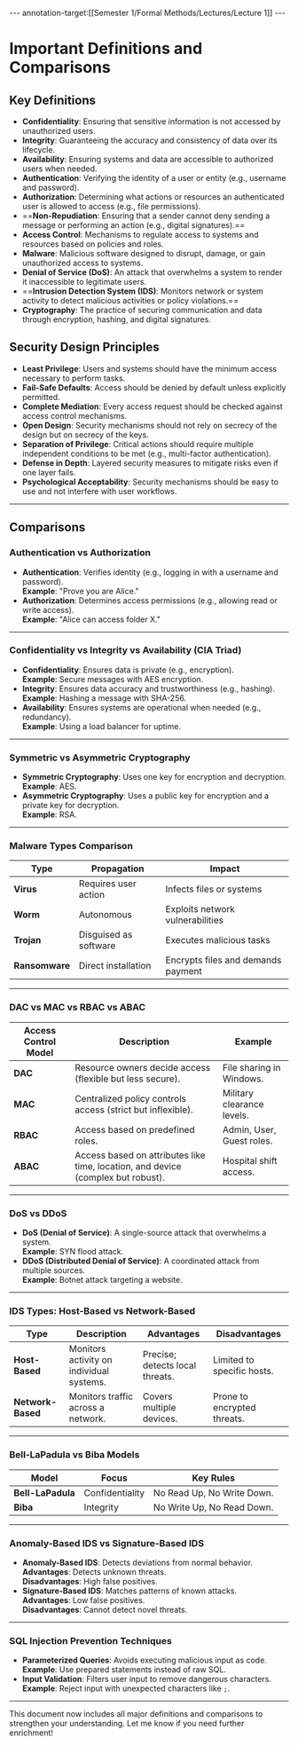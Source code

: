 --- annotation-target:[[Semester 1/Formal Methods/Lectures/Lecture 1]] ---



# Important Definitions and Comparisons

## Key Definitions

- **Confidentiality**: Ensuring that sensitive information is not accessed by unauthorized users.
- **Integrity**: Guaranteeing the accuracy and consistency of data over its lifecycle.
- **Availability**: Ensuring systems and data are accessible to authorized users when needed.
- **Authentication**: Verifying the identity of a user or entity (e.g., username and password).
- **Authorization**: Determining what actions or resources an authenticated user is allowed to access (e.g., file permissions).
- ==**Non-Repudiation**: Ensuring that a sender cannot deny sending a message or performing an action (e.g., digital signatures).==
- **Access Control**: Mechanisms to regulate access to systems and resources based on policies and roles.
- **Malware**: Malicious software designed to disrupt, damage, or gain unauthorized access to systems.
- **Denial of Service (DoS)**: An attack that overwhelms a system to render it inaccessible to legitimate users.
- ==**Intrusion Detection System (IDS)**: Monitors network or system activity to detect malicious activities or policy violations.==
- **Cryptography**: The practice of securing communication and data through encryption, hashing, and digital signatures.

## Security Design Principles

- **Least Privilege**: Users and systems should have the minimum access necessary to perform tasks.
- **Fail-Safe Defaults**: Access should be denied by default unless explicitly permitted.
- **Complete Mediation**: Every access request should be checked against access control mechanisms.
- **Open Design**: Security mechanisms should not rely on secrecy of the design but on secrecy of the keys.
- **Separation of Privilege**: Critical actions should require multiple independent conditions to be met (e.g., multi-factor authentication).
- **Defense in Depth**: Layered security measures to mitigate risks even if one layer fails.
- **Psychological Acceptability**: Security mechanisms should be easy to use and not interfere with user workflows.

---

## Comparisons

### Authentication vs Authorization
- **Authentication**: Verifies identity (e.g., logging in with a username and password).  
  **Example**: "Prove you are Alice."
- **Authorization**: Determines access permissions (e.g., allowing read or write access).  
  **Example**: "Alice can access folder X."

---

### Confidentiality vs Integrity vs Availability (CIA Triad)
- **Confidentiality**: Ensures data is private (e.g., encryption).  
  **Example**: Secure messages with AES encryption.
- **Integrity**: Ensures data accuracy and trustworthiness (e.g., hashing).  
  **Example**: Hashing a message with SHA-256.
- **Availability**: Ensures systems are operational when needed (e.g., redundancy).  
  **Example**: Using a load balancer for uptime.

---

### Symmetric vs Asymmetric Cryptography
- **Symmetric Cryptography**: Uses one key for encryption and decryption.  
  **Example**: AES.
- **Asymmetric Cryptography**: Uses a public key for encryption and a private key for decryption.  
  **Example**: RSA.

---

### Malware Types Comparison
| **Type**       | **Propagation**       | **Impact**                           |
|-----------------|-----------------------|--------------------------------------|
| **Virus**      | Requires user action  | Infects files or systems            |
| **Worm**       | Autonomous            | Exploits network vulnerabilities     |
| **Trojan**     | Disguised as software | Executes malicious tasks             |
| **Ransomware** | Direct installation   | Encrypts files and demands payment   |

---

### DAC vs MAC vs RBAC vs ABAC
| **Access Control Model** | **Description**                                                                | **Example**                 |
|---------------------------|--------------------------------------------------------------------------------|-----------------------------|
| **DAC**                  | Resource owners decide access (flexible but less secure).                      | File sharing in Windows.    |
| **MAC**                  | Centralized policy controls access (strict but inflexible).                    | Military clearance levels.  |
| **RBAC**                 | Access based on predefined roles.                                              | Admin, User, Guest roles.   |
| **ABAC**                 | Access based on attributes like time, location, and device (complex but robust).| Hospital shift access.      |

---

### DoS vs DDoS
- **DoS (Denial of Service)**: A single-source attack that overwhelms a system.  
  **Example**: SYN flood attack.
- **DDoS (Distributed Denial of Service)**: A coordinated attack from multiple sources.  
  **Example**: Botnet attack targeting a website.

---

### IDS Types: Host-Based vs Network-Based
| **Type**        | **Description**                                      | **Advantages**             | **Disadvantages**         |
|------------------|------------------------------------------------------|-----------------------------|----------------------------|
| **Host-Based**   | Monitors activity on individual systems.             | Precise; detects local threats. | Limited to specific hosts. |
| **Network-Based**| Monitors traffic across a network.                   | Covers multiple devices.     | Prone to encrypted threats.|

---

### Bell-LaPadula vs Biba Models
| **Model**            | **Focus**                | **Key Rules**                             |
|-----------------------|--------------------------|-------------------------------------------|
| **Bell-LaPadula**     | Confidentiality          | No Read Up, No Write Down.                |
| **Biba**              | Integrity               | No Write Up, No Read Down.                |

---

### Anomaly-Based IDS vs Signature-Based IDS
- **Anomaly-Based IDS**: Detects deviations from normal behavior.  
  **Advantages**: Detects unknown threats.  
  **Disadvantages**: High false positives.
- **Signature-Based IDS**: Matches patterns of known attacks.  
  **Advantages**: Low false positives.  
  **Disadvantages**: Cannot detect novel threats.

---

### SQL Injection Prevention Techniques
- **Parameterized Queries**: Avoids executing malicious input as code.  
  **Example**: Use prepared statements instead of raw SQL.
- **Input Validation**: Filters user input to remove dangerous characters.  
  **Example**: Reject input with unexpected characters like `;`.

---

This document now includes all major definitions and comparisons to strengthen your understanding. Let me know if you need further enrichment! 
